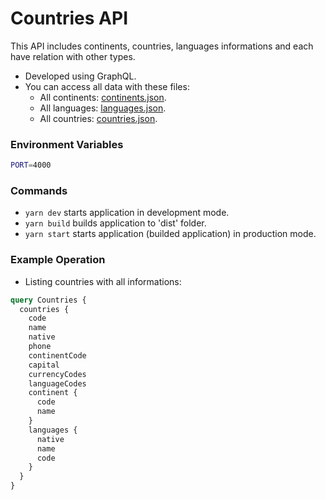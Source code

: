 # Countries API

This API includes continents, countries, languages informations and each have relation with other types.
- Developed using GraphQL.
- You can access all data with these files:
  - All continents: [continents.json](./src/data/continents.json).
  - All languages: [languages.json](./src/data/languages.json).
  - All countries: [countries.json](./src/data/countries.json).

### Environment Variables

```sh
PORT=4000
```

### Commands
 - `yarn dev` starts application in development mode.
 - `yarn build` builds application to 'dist' folder.
 - `yarn start` starts application (builded application) in production mode.

### Example Operation

- Listing countries with all informations:
```graphql
query Countries {
  countries {
    code
    name
    native
    phone
    continentCode
    capital
    currencyCodes
    languageCodes
    continent {
      code
      name
    }
    languages {
      native
      name
      code
    }
  }
}
```
